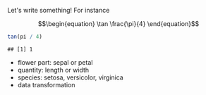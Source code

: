 Let's write something!  For instance

$$\begin{equation}
\tan \frac{\pi}{4}
\end{equation}$$


```r
tan(pi / 4)
```

```
## [1] 1
```

* flower part: sepal or petal
* quantity: length or width
* species: setosa, versicolor, virginica
* data transformation
